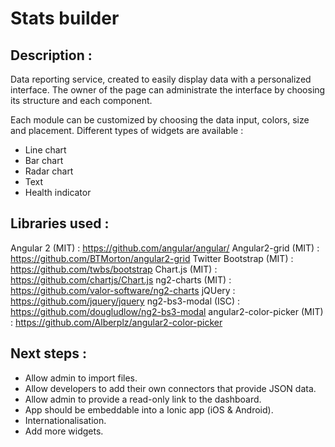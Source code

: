 
# Stats builder


## Description :
Data reporting service, created to easily display data with a personalized interface.
The owner of the page can administrate the interface by choosing its structure and each component.

Each module can be customized by choosing the data input, colors, size and placement.
Different types of widgets are available :

 - Line chart
 - Bar chart
 - Radar chart
 - Text
 - Health indicator

## Libraries used  :
Angular 2 (MIT) : https://github.com/angular/angular/
Angular2-grid (MIT) : https://github.com/BTMorton/angular2-grid
Twitter Bootstrap (MIT) : https://github.com/twbs/bootstrap
Chart.js (MIT) : https://github.com/chartjs/Chart.js
ng2-charts (MIT) : https://github.com/valor-software/ng2-charts
jQUery : https://github.com/jquery/jquery
ng2-bs3-modal (ISC) : https://github.com/dougludlow/ng2-bs3-modal
angular2-color-picker (MIT) : https://github.com/Alberplz/angular2-color-picker


## Next steps :
- Allow admin to import files.
- Allow developers to add their own connectors that provide JSON data.
- Allow admin to provide a read-only link to the dashboard.
- App should be embeddable into a Ionic app (iOS & Android).
- Internationalisation.
- Add more widgets.
